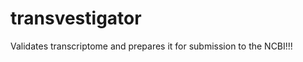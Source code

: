 transvestigator
===============

Validates transcriptome and prepares it for submission to the NCBI!!!
